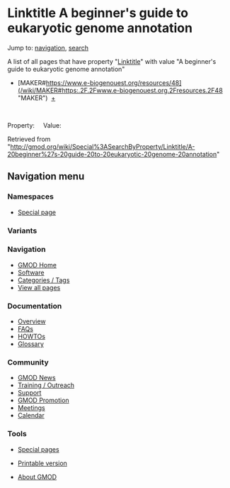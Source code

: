 









<span id="top"></span>







# <span dir="auto">Linktitle A beginner's guide to eukaryotic genome annotation</span>









Jump to: [navigation](#mw-navigation), [search](#p-search)





A list of all pages that have property
"[Linktitle](/wiki/Property%3ALinktitle "Property%3ALinktitle")" with value
"A beginner's guide to eukaryotic genome annotation"  

- [MAKER#https://www.e-biogenouest.org/resources/48](/wiki/MAKER#https:.2F.2Fwww.e-biogenouest.org.2Fresources.2F48 "MAKER")  <span class="smwbrowse">[+](/wiki/Special%3ABrowse/MAKER-23https%3A-2F-2Fwww.e-2Dbiogenouest.org-2Fresources-2F48 "Special%3ABrowse/MAKER-23https%3A-2F-2Fwww.e-2Dbiogenouest.org-2Fresources-2F48")</span>

 

Property:     Value:





Retrieved from
"<http://gmod.org/wiki/Special%3ASearchByProperty/Linktitle/A-20beginner%27s-20guide-20to-20eukaryotic-20genome-20annotation>"

















## Navigation menu









### Namespaces

- <span id="ca-nstab-special">[Special
  page](/wiki/Special%3ASearchByProperty/Linktitle/A-20beginner's-20guide-20to-20eukaryotic-20genome-20annotation "This is a special page, you cannot edit the page itself")</span>





### 

### Variants[](#)



























<a href="/wiki/Main_Page"
style="background-image: url(http://gmod.org/images/GMOD-cogs.png);"
title="Visit the main page"></a>





### Navigation



- <span id="n-GMOD-Home">[GMOD Home](/wiki/Main_Page)</span>
- <span id="n-Software">[Software](/wiki/GMOD_Components)</span>
- <span id="n-Categories-.2F-Tags">[Categories /
  Tags](/wiki/Categories)</span>
- <span id="n-View-all-pages">[View all
  pages](/wiki/Special:AllPages)</span>







### Documentation



- <span id="n-Overview">[Overview](/wiki/Overview)</span>
- <span id="n-FAQs">[FAQs](/wiki/Category%3AFAQ)</span>
- <span id="n-HOWTOs">[HOWTOs](/wiki/Category%3AHOWTO)</span>
- <span id="n-Glossary">[Glossary](/wiki/Glossary)</span>







### Community



- <span id="n-GMOD-News">[GMOD News](/wiki/GMOD_News)</span>
- <span id="n-Training-.2F-Outreach">[Training /
  Outreach](/wiki/Training_and_Outreach)</span>
- <span id="n-Support">[Support](/wiki/Support)</span>
- <span id="n-GMOD-Promotion">[GMOD
  Promotion](/wiki/GMOD_Promotion)</span>
- <span id="n-Meetings">[Meetings](/wiki/Meetings)</span>
- <span id="n-Calendar">[Calendar](/wiki/Calendar)</span>







### Tools



- <span id="t-specialpages"><a href="/wiki/Special%3ASpecialPages" accesskey="q"
  title="A list of all special pages [q]">Special pages</a></span>
- <span id="t-print"><a
  href="/mediawiki/index.php?title=Special%3ASearchByProperty/Linktitle/A-20beginner%27s-20guide-20to-20eukaryotic-20genome-20annotation&amp;printable=yes"
  rel="alternate" accesskey="p"
  title="Printable version of this page [p]">Printable version</a></span>











- <span id="footer-places-about">[About
  GMOD](/wiki/GMOD%3AAbout "GMOD%3AAbout")</span>

<!-- -->







